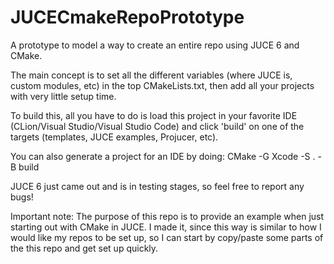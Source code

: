 
# JUCECmakeRepoPrototype

A prototype to model a way to create an entire repo using JUCE 6 and CMake.

The main concept is to set all the different variables (where JUCE is, custom modules, etc) in the top CMakeLists.txt, then add all your projects with very little setup time.

To build this, all you have to do is load this project in your favorite IDE (CLion/Visual Studio/Visual Studio Code) and click 'build' on one of the targets (templates, JUCE examples, Projucer, etc).

You can also generate a project for an IDE by doing:
CMake -G Xcode -S . -B build

JUCE 6 just came out and is in testing stages, so feel free to report any bugs!

Important note:
The purpose of this repo is to provide an example when just starting out with CMake in JUCE.
I made it, since this way is similar to how I would like my repos to be set up, so I can start by copy/paste some parts of the this repo and get set up quickly.
